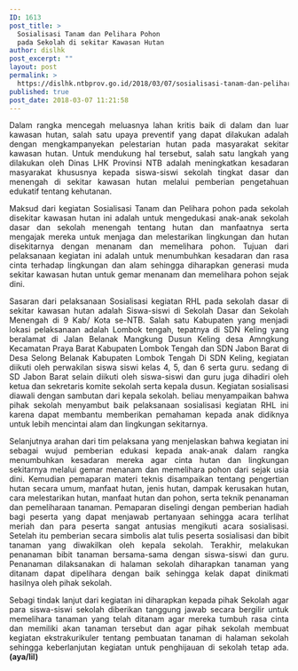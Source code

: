 ```yaml
---
ID: 1613
post_title: >
  Sosialisasi Tanam dan Pelihara Pohon
  pada Sekolah di sekitar Kawasan Hutan
author: dislhk
post_excerpt: ""
layout: post
permalink: >
  https://dislhk.ntbprov.go.id/2018/03/07/sosialisasi-tanam-dan-pelihara-pohon-pada-sekolah-di-sekitar-kawasan-hutan/
published: true
post_date: 2018-03-07 11:21:58
---
```

<p style="text-align: justify;">Dalam rangka mencegah meluasnya lahan kritis baik di dalam dan luar kawasan hutan, salah satu upaya preventif yang dapat dilakukan adalah dengan mengkampanyekan pelestarian hutan pada masyarakat sekitar kawasan hutan. Untuk mendukung hal tersebut, salah satu langkah yang dilakukan oleh Dinas LHK Provinsi NTB adalah meningkatkan kesadaran masyarakat khususnya kepada siswa-siswi sekolah tingkat dasar dan menengah di sekitar kawasan hutan melalui pemberian pengetahuan edukatif tentang kehutanan.</p>
<p style="text-align: justify;">Maksud dari kegiatan Sosialisasi Tanam dan Pelihara pohon pada sekolah disekitar kawasan hutan ini adalah untuk mengedukasi anak-anak sekolah dasar dan sekolah menengah tentang hutan dan manfaatnya serta mengajak mereka untuk menjaga dan melestarikan lingkungan dan hutan disekitarnya dengan menanam dan memelihara pohon. Tujuan dari pelaksanaan kegiatan ini adalah untuk menumbuhkan kesadaran dan rasa cinta terhadap lingkungan dan alam sehingga diharapkan generasi muda sekitar kawasan hutan untuk gemar menanam dan memelihara pohon sejak dini.</p>
<p style="text-align: justify;">Sasaran dari pelaksanaan Sosialisasi kegiatan RHL pada sekolah dasar di sekitar kawasan hutan adalah Siswa-siswi di Sekolah Dasar dan Sekolah Menengah di 9 Kab/ Kota se-NTB. Salah satu Kabupaten yang menjadi lokasi pelaksanaan adalah Lombok tengah, tepatnya di SDN Keling yang beralamat di Jalan Belanak Mangkung Dusun Keling desa Amngkung Kecamatan Praya Barat Kabupaten Lombok Tengah dan SDN Jabon Barat di Desa Selong Belanak Kabupaten Lombok Tengah Di SDN Keling, kegiatan diikuti oleh perwakilan siswa siswi kelas 4, 5, dan 6 serta guru. sedang di SD Jabon Barat selain diikuti oleh siswa-siswi dan guru juga dihadiri oleh ketua dan sekretaris komite sekolah serta kepala dusun. Kegiatan sosialisasi diawali dengan sambutan dari kepala sekolah. beliau menyampaikan bahwa pihak sekolah menyambut baik pelaksanaan sosialisasi kegiatan RHL ini karena dapat membantu memberikan pemahaman kepada anak didiknya untuk lebih mencintai alam dan lingkungan sekitarnya.</p>
<p style="text-align: justify;">Selanjutnya arahan dari tim pelaksana yang menjelaskan bahwa kegiatan ini sebagai wujud pemberian edukasi kepada anak-anak dalam rangka menumbuhkan kesadaran mereka agar cinta hutan dan lingkungan sekitarnya melalui gemar menanam dan memelihara pohon dari sejak usia dini. Kemudian pemaparan materi teknis disampaikan tentang pengertian hutan secara umum, manfaat hutan, jenis hutan, dampak kerusakan hutan, cara melestarikan hutan, manfaat hutan dan pohon, serta teknik penanaman dan pemeliharaan tanaman. Pemaparan diselingi dengan pemberian hadiah bagi peserta yang dapat menjawab pertanyaan sehingga acara terlihat meriah dan para peserta sangat antusias mengikuti acara sosialisasi. Setelah itu pemberian secara simbolis alat tulis peserta sosialisasi dan bibit tanaman yang diwakilkan oleh kepala sekolah. Terakhir, melakukan penanaman bibit tanaman bersama-sama dengan siswa-siswi dan guru. Penanaman dilaksanakan di halaman sekolah diharapkan tanaman yang ditanam dapat dipelihara dengan baik sehingga kelak dapat dinikmati hasilnya oleh pihak sekolah.</p>
<p style="text-align: justify;">Sebagi tindak lanjut dari kegiatan ini diharapkan kepada pihak Sekolah agar para siswa-siswi sekolah diberikan tanggung jawab secara bergilir untuk memelihara tanaman yang telah ditanam agar mereka tumbuh rasa cinta dan memiliki akan tanaman tersebut dan agar pihak sekolah membuat kegiatan ekstrakurikuler tentang pembuatan tanaman di halaman sekolah sehingga keberlanjutan kegiatan untuk penghijauan di sekolah tetap ada. <strong>(aya/lil)</strong></p>